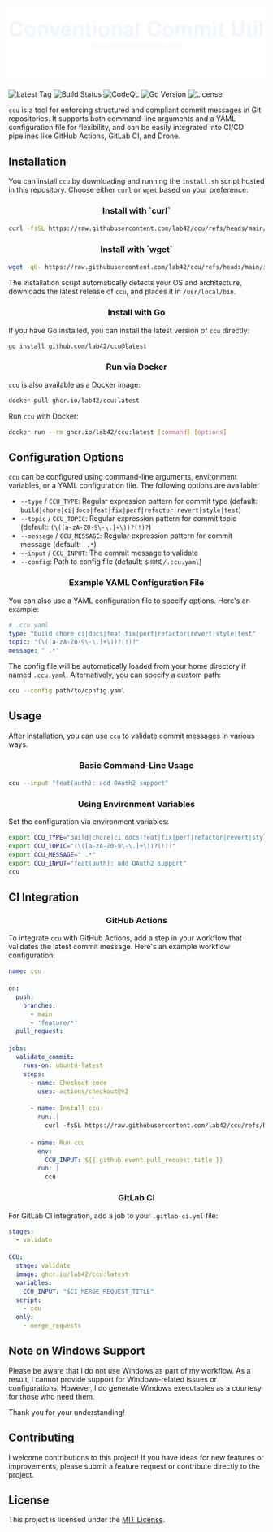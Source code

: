 ![Conventional Commit Util](img/banner.svg)

![Latest Tag](https://img.shields.io/github/v/tag/lab42/ccu?label=latest%20tag)
![Build Status](https://github.com/lab42/ccu/actions/workflows/tag.yaml/badge.svg?event=push)
![CodeQL](https://github.com/lab42/ccu/actions/workflows/main.yaml/badge.svg?branch=main&job=analyze)
![Go Version](https://img.shields.io/github/go-mod/go-version/lab42/ccu)
![License](https://img.shields.io/github/license/lab42/ccu)

`ccu` is a tool for enforcing structured and compliant commit messages in Git repositories. It supports both command-line arguments and a YAML configuration file for flexibility, and can be easily integrated into CI/CD pipelines like GitHub Actions, GitLab CI, and Drone.

<h2>Installation</h2>

You can install `ccu` by downloading and running the `install.sh` script hosted in this repository. Choose either `curl` or `wget` based on your preference:

<h3 align="center">Install with `curl`</h3>

```sh
curl -fsSL https://raw.githubusercontent.com/lab42/ccu/refs/heads/main/install.sh | sh
```

<h3 align="center">Install with `wget`</h3>

```sh
wget -qO- https://raw.githubusercontent.com/lab42/ccu/refs/heads/main/install.sh | sh
```

The installation script automatically detects your OS and architecture, downloads the latest release of `ccu`, and places it in `/usr/local/bin`.

<h3 align="center">Install with Go</h3>

If you have Go installed, you can install the latest version of `ccu` directly:

```sh
go install github.com/lab42/ccu@latest
```

<h3 align="center">Run via Docker</h3>

`ccu` is also available as a Docker image:

```sh
docker pull ghcr.io/lab42/ccu:latest
```

Run `ccu` with Docker:

```sh
docker run --rm ghcr.io/lab42/ccu:latest [command] [options]
```

<h2>Configuration Options</h2>

`ccu` can be configured using command-line arguments, environment variables, or a YAML configuration file. The following options are available:

- `--type` / `CCU_TYPE`: Regular expression pattern for commit type (default: `build|chore|ci|docs|feat|fix|perf|refactor|revert|style|test`)
- `--topic` / `CCU_TOPIC`: Regular expression pattern for commit topic (default: `(\([a-zA-Z0-9\-\.]+\))?(!)?`)
- `--message` / `CCU_MESSAGE`: Regular expression pattern for commit message (default: ` .*`)
- `--input` / `CCU_INPUT`: The commit message to validate
- `--config`: Path to config file (default: `$HOME/.ccu.yaml`)

<h3 align="center">Example YAML Configuration File</h3>

You can also use a YAML configuration file to specify options. Here's an example:

```yaml
# .ccu.yaml
type: "build|chore|ci|docs|feat|fix|perf|refactor|revert|style|test"
topic: "(\([a-zA-Z0-9\-\.]+\))?(!)?"
message: " .*"
```

The config file will be automatically loaded from your home directory if named `.ccu.yaml`. Alternatively, you can specify a custom path:

```sh
ccu --config path/to/config.yaml
```

<h2>Usage</h2>

After installation, you can use `ccu` to validate commit messages in various ways.

<h3 align="center">Basic Command-Line Usage</h3>

```sh
ccu --input "feat(auth): add OAuth2 support"
```

<h3 align="center">Using Environment Variables</h3>

Set the configuration via environment variables:

```sh
export CCU_TYPE="build|chore|ci|docs|feat|fix|perf|refactor|revert|style|test"
export CCU_TOPIC="(\([a-zA-Z0-9\-\.]+\))?(!)?"
export CCU_MESSAGE=" .*"
export CCU_INPUT="feat(auth): add OAuth2 support"
ccu
```

<h2>CI Integration</h2>

<h3 align="center">GitHub Actions</h3>

To integrate `ccu` with GitHub Actions, add a step in your workflow that validates the latest commit message. Here's an example workflow configuration:

```yaml
name: ccu

on:
  push:
    branches:
      - main
      - 'feature/*'
  pull_request:

jobs:
  validate_commit:
    runs-on: ubuntu-latest
    steps:
      - name: Checkout code
        uses: actions/checkout@v2

      - name: Install ccu
        run: |
          curl -fsSL https://raw.githubusercontent.com/lab42/ccu/refs/heads/main/install.sh | sh

      - name: Run ccu
        env:
          CCU_INPUT: ${{ github.event.pull_request.title }}
        run: |
          ccu
```

<h3 align="center">GitLab CI</h3>

For GitLab CI integration, add a job to your `.gitlab-ci.yml` file:

```yaml
stages:
  - validate

CCU:
  stage: validate
  image: ghcr.io/lab42/ccu:latest
  variables:
    CCU_INPUT: "$CI_MERGE_REQUEST_TITLE"
  script:
    - ccu
  only:
    - merge_requests
```

<h2>Note on Windows Support</h2>

Please be aware that I do not use Windows as part of my workflow. As a result, I cannot provide support for Windows-related issues or configurations. However, I do generate Windows executables as a courtesy for those who need them.

Thank you for your understanding!

<h2>Contributing</h2>

I welcome contributions to this project! If you have ideas for new features or improvements, please submit a feature request or contribute directly to the project.

<h2>License</h2>

This project is licensed under the [MIT License](LICENSE).